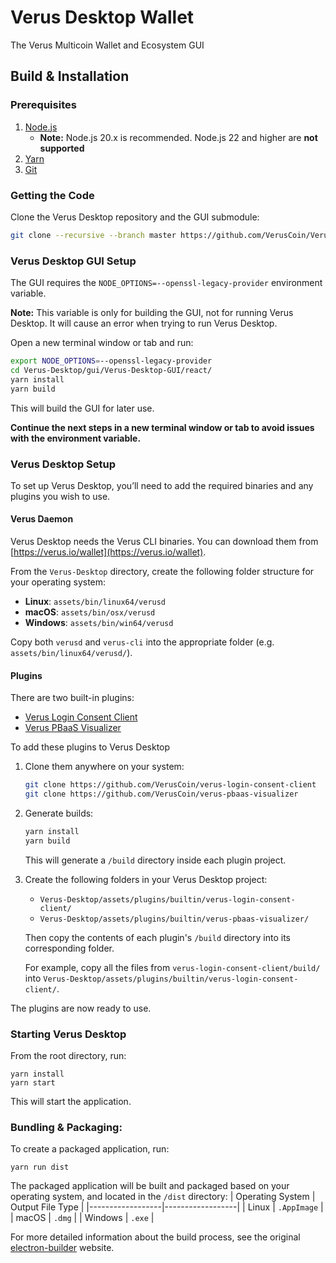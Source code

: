 # Verus Desktop Wallet

The Verus Multicoin Wallet and Ecosystem GUI

## Build & Installation

### Prerequisites

1) [Node.js](https://nodejs.org/en/download/)
    - **Note:** Node.js 20.x is recommended. Node.js 22 and higher are **not supported**
2) [Yarn](https://yarnpkg.com/getting-started/install)
3) [Git](https://git-scm.com/)

### Getting the Code

Clone the Verus Desktop repository and the GUI submodule:
```bash
git clone --recursive --branch master https://github.com/VerusCoin/Verus-Desktop
```

### Verus Desktop GUI Setup

The GUI requires the `NODE_OPTIONS=--openssl-legacy-provider` environment variable.

**Note:** This variable is only for building the GUI, not for running Verus Desktop. It will cause an error when trying to run Verus Desktop.


Open a new terminal window or tab and run:
```bash
export NODE_OPTIONS=--openssl-legacy-provider
cd Verus-Desktop/gui/Verus-Desktop-GUI/react/
yarn install
yarn build
```

This will build the GUI for later use.

**Continue the next steps in a new terminal window or tab to avoid issues with the environment variable.**

### Verus Desktop Setup

To set up Verus Desktop, you’ll need to add the required binaries and any plugins you wish to use.

#### Verus Daemon

Verus Desktop needs the Verus CLI binaries. You can download them from [https://verus.io/wallet](https://verus.io/wallet).

From the `Verus-Desktop` directory, create the following folder structure for your operating system:

- **Linux**: `assets/bin/linux64/verusd`
- **macOS**: `assets/bin/osx/verusd`
- **Windows**: `assets/bin/win64/verusd`

Copy both `verusd` and `verus-cli` into the appropriate folder (e.g. `assets/bin/linux64/verusd/`).

#### Plugins

There are two built-in plugins:

- [Verus Login Consent Client](https://github.com/VerusCoin/verus-login-consent-client)
- [Verus PBaaS Visualizer](https://github.com/VerusCoin/verus-pbaas-visualizer)

To add these plugins to Verus Desktop

1. Clone them anywhere on your system:
    ```bash
    git clone https://github.com/VerusCoin/verus-login-consent-client
    git clone https://github.com/VerusCoin/verus-pbaas-visualizer
    ```

2. Generate builds:
    ```bash
    yarn install
    yarn build
    ```
    This will generate a `/build` directory inside each plugin project.

3. Create the following folders in your Verus Desktop project:
    - `Verus-Desktop/assets/plugins/builtin/verus-login-consent-client/`
    - `Verus-Desktop/assets/plugins/builtin/verus-pbaas-visualizer/`

    Then copy the contents of each plugin's `/build` directory into its corresponding folder. 
    
    For example, copy all the files from `verus-login-consent-client/build/` into `Verus-Desktop/assets/plugins/builtin/verus-login-consent-client/`.


The plugins are now ready to use.

### Starting Verus Desktop

From the root directory, run:
```shell
yarn install
yarn start
```

This will start the application.

### Bundling & Packaging:

To create a packaged application, run:
```shell
yarn run dist
```

The packaged application will be built and packaged based on your operating system, and located in the `/dist` directory:
| Operating System | Output File Type |
|------------------|------------------|
| Linux            | `.AppImage`      |
| macOS            | `.dmg`           |
| Windows          | `.exe`           |

For more detailed information about the build process, see the original [electron-builder](https://www.electron.build) website.


